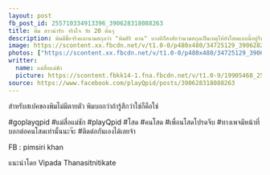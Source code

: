 ```yaml
---
layout: post
fb_post_id: 255710334913396_390628318088263
title: พิม สาวน่ารัก จริงใจ วัย 20 ต้นๆ
description: พิมมีชื่อจริงและนามสกุลว่า "พิมสิริ คาน" บางทีก็สงสัยว่านามสกุลเป็นเหตุให้ยังโสดแบบนี้อยู่รึป่าว!! พิมเป็นคนอัธยาศัยดี เฮฮา ร่าเริง แต่คนไม่รู้จักมักจะคิดว่าเธอเป็นคนหยิ่งๆ ซึ่งผิดมาก เพราะจริงๆแล้วถ้าได้รู้จักจะรู้ว่าเธอเป็นคนที่มีสเน่ห์มาก เข้ากับคนง่าย พิมเป็นคนชอบท่องเที่ยวไปตามโลกกว้าง ชอบถ่ายรูป และชอบถูกถ่ายรูป ชอบไปแฮงค์เอ้าท์สังสรรค์กับเพื่อนฝูง แต่เพื่อนๆแอบกระซิบมาว่าถ้าไปเที่ยวกับพิมอย่าปล่อยให้นางดื่มเยอะนะ แต่ถ้าอยากรู้จักว่าเป็นยังไงลองดูก็ได้จ้า!!!
image: https://scontent.xx.fbcdn.net/v/t1.0-0/p480x480/34725129_390628294754932_6039708235701682176_n.jpg?_nc_cat=0&oh=b4b7e7f8a10053e5b4771c8a8ec8a1cc&oe=5BB739A9
photos: ["https://scontent.xx.fbcdn.net/v/t1.0-0/p480x480/34725129_390628294754932_6039708235701682176_n.jpg?_nc_cat=0&oh=b4b7e7f8a10053e5b4771c8a8ec8a1cc&oe=5BB739A9", "https://scontent.xx.fbcdn.net/v/t1.0-9/p720x720/34708782_390628174754944_563720260100816896_n.jpg?_nc_cat=0&oh=df5fa81cd0c4583e4eca921006a69f89&oe=5B7C724F", "https://scontent.xx.fbcdn.net/v/t1.0-9/s720x720/34669151_390628201421608_7686494139751333888_n.jpg?_nc_cat=0&oh=f0ea6a923562a2943b21cc1c1488a9ec&oe=5B775D41", "https://scontent.xx.fbcdn.net/v/t1.0-9/p720x720/34699476_390628214754940_1057279772700180480_n.jpg?_nc_cat=0&oh=2cc6f88fd529896b7ea7a0face2fa05b&oe=5BB69E6C"]
writter:
  name: แม่สื่อแม่ชัก
  picture: https://scontent.fbkk14-1.fna.fbcdn.net/v/t1.0-9/19905468_257990828018680_1300189550768818950_n.jpg?_nc_cat=0&_nc_eui2=AeEZYdQgaOxgXIKmVEoEITEVBssDPkrxbmLUT6aK5DSeA8Y-1PYGOZTFL0FWfIR0hQ5cHihf4g7Ra5vQGBfYiPRSpt5ItSofRQ7xR_A0K2VyyQ&oh=d4afec3688711fd3918544327ed0196f&oe=5B8BFCF9
source: https://www.facebook.com/playQpid/posts/390628318088263
---
```

สำหรับสเปคของพิมไม่มีตายตัว พิมบอกว่าถ้ารู้สึกว่าใช่ก็คือใช่

#goplayqpid #แม่สื่อแม่ชัก #playQpid #โสด #คนโสด #เพื่อนโสดโปรดจีบ #ทางเพจมีหน้าที่บอกต่อคนโสดเท่านั้นนะจ๊ะ #ติดต่อกันเองได้เลยจ้า

FB : pimsiri khan

แนะนำโดย Vipada Thanasitnitikate
